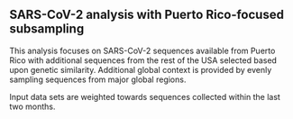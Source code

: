 ## SARS-CoV-2 analysis with Puerto Rico-focused subsampling
This analysis focuses on SARS-CoV-2 sequences available from Puerto Rico with additional sequences from 
the rest of the USA selected based upon genetic similarity. Additional global context is provided by evenly sampling sequences from 
major global regions.

Input data sets are weighted towards sequences collected within the last two months.
